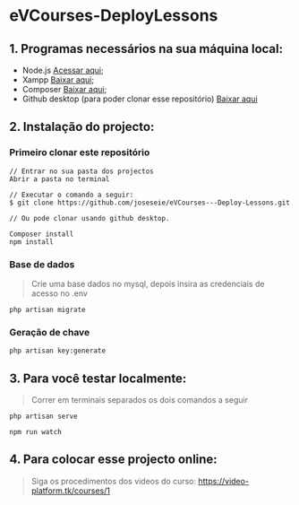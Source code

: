 # eVCourses-DeployLessons

## 1. Programas necessários na sua máquina local:

* Node.js [Acessar aqui](https://nodejs.org/en/download);
* Xampp [Baixar aqui](https://www.apachefriends.org/xampp-files/7.4.10/xampp-windows-x64-7.4.10-0-VC15-installer.exe);
* Composer [Baixar aqui](https://getcomposer.org/download/);
* Github desktop (para poder clonar esse repositório) [Baixar aqui](https://desktop.github.com/)

## 2. Instalação do projecto:

### Primeiro clonar este repositório

```
// Entrar no sua pasta dos projectos
Abrir a pasta no terminal

// Executar o comando a seguir:
$ git clone https://github.com/joseseie/eVCourses---Deploy-Lessons.git

// Ou pode clonar usando github desktop.

```

```
Composer install
npm install
```

### Base de dados

> Crie uma base dados no mysql, depois insira as credenciais de acesso no .env

```
php artisan migrate
```

### Geração de chave

```
php artisan key:generate
```


## 3. Para você testar localmente:

> Correr em terminais separados os dois comandos a seguir

```
php artisan serve
```

```
npm run watch
```

## 4. Para colocar esse projecto online:

> Siga os procedimentos dos videos do curso: https://video-platform.tk/courses/1 

